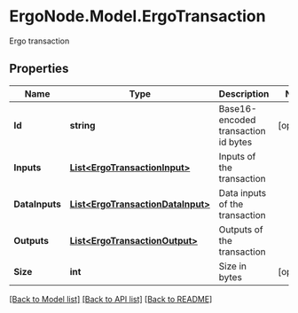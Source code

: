 # ErgoNode.Model.ErgoTransaction
Ergo transaction

## Properties

Name | Type | Description | Notes
------------ | ------------- | ------------- | -------------
**Id** | **string** | Base16-encoded transaction id bytes | [optional] 
**Inputs** | [**List&lt;ErgoTransactionInput&gt;**](ErgoTransactionInput.md) | Inputs of the transaction | 
**DataInputs** | [**List&lt;ErgoTransactionDataInput&gt;**](ErgoTransactionDataInput.md) | Data inputs of the transaction | 
**Outputs** | [**List&lt;ErgoTransactionOutput&gt;**](ErgoTransactionOutput.md) | Outputs of the transaction | 
**Size** | **int** | Size in bytes | [optional] 

[[Back to Model list]](../README.md#documentation-for-models) [[Back to API list]](../README.md#documentation-for-api-endpoints) [[Back to README]](../README.md)

